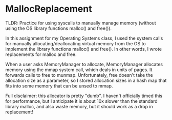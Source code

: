 # MallocReplacement

TLDR: Practice for using syscalls to manually manage memory (without using the OS library functions malloc() and free()).

In this assignment for my Operating Systems class, I used the system calls for manually allocating/deallocating virtual memory from the OS to implement the library functions malloc() and free(). In other words, I wrote replacements for malloc and free.

When a user asks MemoryManager to allocate, MemoryManager allocates memory using the mmap system call, which deals in units of pages. It forwards calls to free to munmap. Unfortunately, free doesn't take the allocation size as a parameter, so I stored allocation sizes in a hash map that fits into some memory that can be unsed to mmap.

Full disclaimer: this allocator is pretty "dumb". I haven't officially timed this for performance, but I anticipate it is about 10x slower than the standard library malloc, and also waste memory, but it should work as a drop in replacement!
